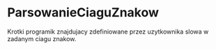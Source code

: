 # ParsowanieCiaguZnakow
Krotki programik znajdujacy zdefiniowane przez uzytkownika slowa w zadanym ciagu znakow.
